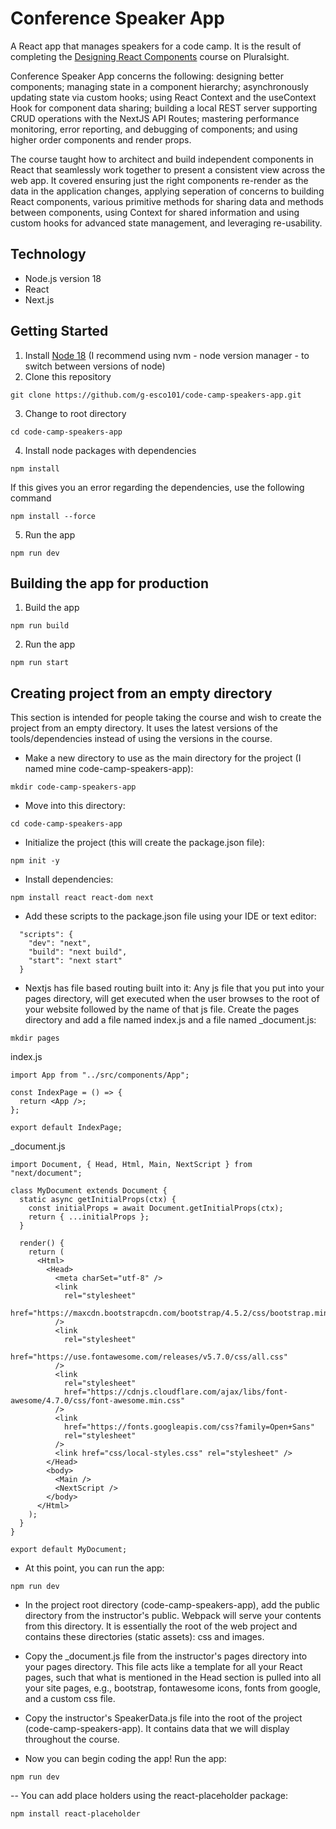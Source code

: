 # Conference Speaker App

A React app that manages speakers for a code camp. It is the result of completing the [Designing React Components](https://app.pluralsight.com/library/courses/react-components-designing) course on Pluralsight.

Conference Speaker App concerns the following: designing better components; managing state in a component hierarchy; 
asynchronously updating state via custom hooks; using React Context and the useContext Hook for component data sharing;
building a local REST server supporting CRUD operations with the NextJS API Routes; 
mastering performance monitoring, error reporting, and debugging of components; and 
using higher order components and render props.

The course taught how to architect and build independent components in React that seamlessly work together to present a consistent view across the web app. It covered ensuring just the right components re-render as the data in the application changes, applying seperation of concerns to building React components, various primitive methods for sharing data and methods between components, using Context for shared information and using custom hooks for advanced state management, and leveraging re-usability.

## Technology
- Node.js version 18
- React 
- Next.js  

## Getting Started
1. Install [Node 18](https://nodejs.org) (I recommend using nvm - node version manager - to switch between versions of node)
2. Clone this repository
```
git clone https://github.com/g-esco101/code-camp-speakers-app.git
```
3. Change to root directory
```
cd code-camp-speakers-app
```
4. Install node packages with dependencies
```
npm install
```
If this gives you an error regarding the dependencies, use the following command
```
npm install --force
```
5. Run the app
```
npm run dev
```

## Building the app for production
1. Build the app
```
npm run build
```
2. Run the app
```
npm run start
```


## Creating project from an empty directory
This section is intended for people taking the course and wish to create the project from an empty directory. It uses the latest versions of the tools/dependencies instead of using the versions in the course.

- Make a new directory to use as the main directory for the project (I named mine code-camp-speakers-app):
```
mkdir code-camp-speakers-app
```

- Move into this directory:
```
cd code-camp-speakers-app
```

- Initialize the project (this will create the package.json file):
```
npm init -y
```

- Install dependencies:
```
npm install react react-dom next
```

- Add these scripts to the package.json file using your IDE or text editor:
```
  "scripts": {
    "dev": "next",
    "build": "next build",
    "start": "next start"
  }
```

- Nextjs has file based routing built into it: Any js file that you put into your pages directory, will get executed when the user browses to the root of your website followed by the name of that js file. Create the pages directory and add a file named index.js and a file named _document.js:
```
mkdir pages
```
index.js
```
import App from "../src/components/App";

const IndexPage = () => {
  return <App />;
};

export default IndexPage;
```
_document.js
```
import Document, { Head, Html, Main, NextScript } from "next/document";

class MyDocument extends Document {
  static async getInitialProps(ctx) {
    const initialProps = await Document.getInitialProps(ctx);
    return { ...initialProps };
  }

  render() {
    return (
      <Html>
        <Head>
          <meta charSet="utf-8" />
          <link
            rel="stylesheet"
            href="https://maxcdn.bootstrapcdn.com/bootstrap/4.5.2/css/bootstrap.min.css"
          />
          <link
            rel="stylesheet"
            href="https://use.fontawesome.com/releases/v5.7.0/css/all.css"
          />
          <link
            rel="stylesheet"
            href="https://cdnjs.cloudflare.com/ajax/libs/font-awesome/4.7.0/css/font-awesome.min.css"
          />
          <link
            href="https://fonts.googleapis.com/css?family=Open+Sans"
            rel="stylesheet"
          />
          <link href="css/local-styles.css" rel="stylesheet" />
        </Head>
        <body>
          <Main />
          <NextScript />
        </body>
      </Html>
    );
  }
}

export default MyDocument;

```
- At this point, you can run the app:
```
npm run dev
```

- In the project root directory (code-camp-speakers-app), add the public directory from the instructor's public. Webpack will serve your contents from this directory. It is essentially the root of the web project and contains these directories (static assets): css and images.

- Copy the _document.js file from the instructor's pages directory into your pages directory. This file acts like a template for all your React pages, such that what is mentioned in the Head section is pulled into all your site pages, e.g., bootstrap, fontawesome icons, fonts from google, and a custom css file. 

- Copy the instructor's SpeakerData.js file into the root of the project (code-camp-speakers-app). It contains data that we will display throughout the course. 

- Now you can begin coding the app! Run the app:
```
npm run dev
```

-- You can add place holders using the react-placeholder package:
```
npm install react-placeholder
```
